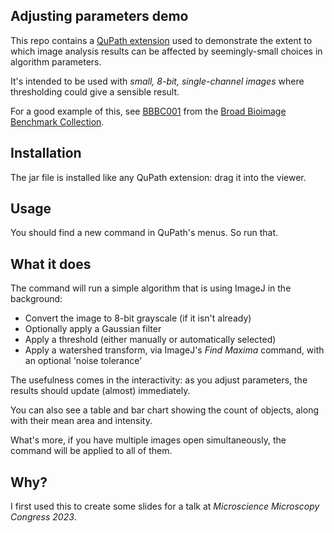 ## Adjusting parameters demo

This repo contains a [QuPath extension](https://qupath.github.io) used to demonstrate the extent 
to which image analysis results can be affected by seemingly-small choices in algorithm parameters.

It's intended to be used with *small, 8-bit, single-channel images* where thresholding could give 
a sensible result.

For a good example of this, see [BBBC001](https://bbbc.broadinstitute.org/BBBC001) from the 
[Broad Bioimage Benchmark Collection](https://bbbc.broadinstitute.org).

## Installation

The jar file is installed like any QuPath extension: drag it into the viewer.

## Usage

You should find a new command in QuPath's menus.
So run that.

## What it does

The command will run a simple algorithm that is using ImageJ in the background:

* Convert the image to 8-bit grayscale (if it isn't already)
* Optionally apply a Gaussian filter
* Apply a threshold (either manually or automatically selected)
* Apply a watershed transform, via ImageJ's *Find Maxima* command, with an optional 'noise tolerance'

The usefulness comes in the interactivity: as you adjust parameters, the results should update (almost) immediately.

You can also see a table and bar chart showing the count of objects, along with their mean area and intensity.

What's more, if you have multiple images open simultaneously, the command will be applied to all of them.

## Why?

I first used this to create some slides for a talk at *Microscience Microscopy Congress 2023*.